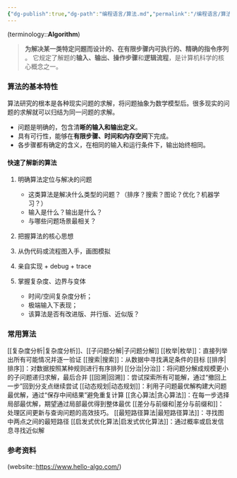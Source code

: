 ```yaml
---
{"dg-publish":true,"dg-path":"编程语言/算法.md","permalink":"/编程语言/算法/","dgPassFrontmatter":true,"noteIcon":"","created":"2025-01-08T23:23:52.000+08:00","updated":"2025-07-06T23:09:16.495+08:00"}
---
```


(terminology::**Algorithm**)
> **为解决某一类特定问题而设计的、在有限步骤内可执行的、精确的指令序列** 。
> 它规定了解题的**输入、输出、操作步骤**和**逻辑流程**，是计算机科学的核心概念之一。


### 算法的基本特性
算法研究的根本是各种现实问题的求解，将问题抽象为数学模型后。很多现实的问题的求解就可以归结为同一问题的求解。
- 问题是明确的，包含清**晰的输入和输出定义**。
- 具有可行性，能够在**有限步骤、时间和内存空间**下完成。
- 各步骤都有确定的含义，在相同的输入和运行条件下，输出始终相同。


#### 快速了解新的算法
1. 明确算法定位与解决的问题
	- 这类算法是解决什么类型的问题？（排序？搜索？图论？优化？机器学习？）
	- 输入是什么？输出是什么？
	- 与哪些问题场景最相关？

2. 把握算法的核心思想

3. 从伪代码或流程图入手，画图模拟 

4. 亲自实现 + debug + trace


5. 掌握复杂度、边界与变体
	- 时间/空间复杂度分析；
	- 极端输入下表现；
	- 该算法是否有改进版、并行版、近似版？


### 常用算法
[[复杂度分析\|复杂度分析]]、[[子问题分解\|子问题分解]]
[[枚举\|枚举]]：直接列举出所有可能情况并逐一验证
[[搜索\|搜索]]：从数据中寻找满足条件的目标
[[排序\|排序]]：对数据按照某种规则进行有序排列
[[分治\|分治]]：将问题分解成规模更小的子问题递归求解，最后合并
[[回溯\|回溯]]：尝试探索所有可能解，通过“撤回上一步”回到分支点继续尝试
[[动态规划\|动态规划]]：利用子问题最优解构建大问题最优解，通过“保存中间结果”避免重复计算
[[贪心算法\|贪心算法]]：在每一步选择局部最优解，期望通过局部最优得到整体最优
[[差分与前缀和\|差分与前缀和]]：处理区间更新与查询问题的高效技巧。
[[最短路径算法\|最短路径算法]]：寻找图中两点之间的最短路径
[[启发式优化算法\|启发式优化算法]]：通过概率或启发信息寻找近似解

### 参考资料
(website::https://www.hello-algo.com/)


